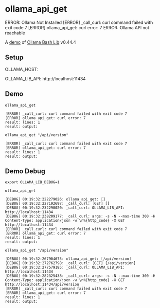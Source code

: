# ollama_api_get
ERROR: Ollama Not Installed
[ERROR] _call_curl: curl command failed with exit code 7
[ERROR] ollama_api_get: curl error: 7
ERROR: Ollama API not reachable

A [demo](../README.md#demos) of [Ollama Bash Lib](https://github.com/attogram/ollama-bash-lib) v0.44.4

## Setup

OLLAMA_HOST:

OLLAMA_LIB_API: http://localhost:11434


## Demo


```
ollama_api_get

[ERROR] _call_curl: curl command failed with exit code 7
[ERROR] ollama_api_get: curl error: 7
result: lines: 1
result: output: 
```

```
ollama_api_get "/api/version"

[ERROR] _call_curl: curl command failed with exit code 7
[ERROR] ollama_api_get: curl error: 7
result: lines: 1
result: output:
```

## Demo Debug

`export OLLAMA_LIB_DEBUG=1`


```
ollama_api_get

[DEBUG] 00:19:32:222279026: ollama_api_get: []
[DEBUG] 00:19:32:227192697: _call_curl: [GET] []
[DEBUG] 00:19:32:232290020: _call_curl: OLLAMA_LIB_API: http://localhost:11434
[DEBUG] 00:19:32:238209177: _call_curl: args: -s -N --max-time 300 -H Content-Type: application/json -w \n%{http_code} -X GET http://localhost:11434
[ERROR] _call_curl: curl command failed with exit code 7
[ERROR] ollama_api_get: curl error: 7
result: lines: 1
result: output: 
```

```
ollama_api_get "/api/version"

[DEBUG] 00:19:32:267904675: ollama_api_get: [/api/version]
[DEBUG] 00:19:32:272762798: _call_curl: [GET] [/api/version]
[DEBUG] 00:19:32:277579185: _call_curl: OLLAMA_LIB_API: http://localhost:11434
[DEBUG] 00:19:32:282325438: _call_curl: args: -s -N --max-time 300 -H Content-Type: application/json -w \n%{http_code} -X GET http://localhost:11434/api/version
[ERROR] _call_curl: curl command failed with exit code 7
[ERROR] ollama_api_get: curl error: 7
result: lines: 1
result: output:
```

